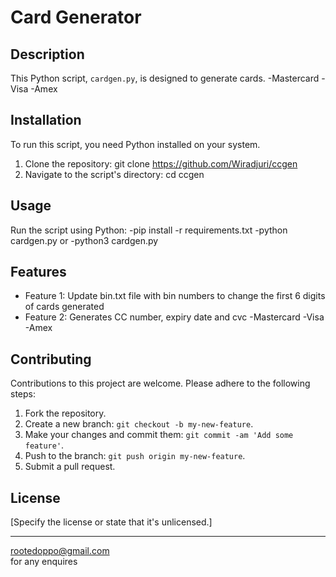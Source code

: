 # Card Generator

## Description
This Python script, `cardgen.py`, is designed to generate cards. 
  -Mastercard
  -Visa
  -Amex

## Installation
To run this script, you need Python installed on your system. 

  1. Clone the repository: git clone https://github.com/Wiradjuri/ccgen
  2. Navigate to the script's directory: cd ccgen

## Usage
Run the script using Python:
    -pip install -r requirements.txt
    -python cardgen.py 
        or
    -python3 cardgen.py


## Features
- Feature 1: Update bin.txt file with bin numbers to change the first 6 digits of cards generated
- Feature 2: Generates CC number, expiry date and cvc
            -Mastercard
            -Visa
            -Amex

## Contributing
Contributions to this project are welcome. Please adhere to the following steps:

1. Fork the repository.
2. Create a new branch: `git checkout -b my-new-feature`.
3. Make your changes and commit them: `git commit -am 'Add some feature'`.
4. Push to the branch: `git push origin my-new-feature`.
5. Submit a pull request.

## License
[Specify the license or state that it's unlicensed.]

---
rootedoppo@gmail.com  
for any enquires

